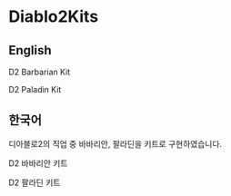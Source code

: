 # Diablo2Kits

## English

D2 Barbarian Kit

D2 Paladin Kit

## 한국어

디아블로2의 직업 중 바바리안, 팔라딘을 키트로 구현하였습니다.  

D2 바바리안 키트

D2 팔라딘 키트